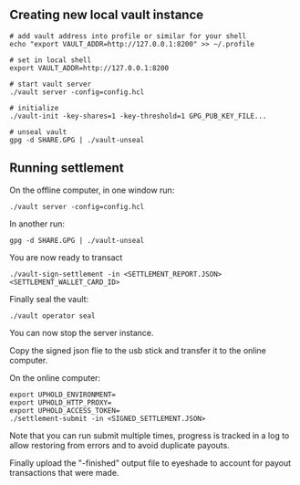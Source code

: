 ## Creating new local vault instance

```
# add vault address into profile or similar for your shell
echo "export VAULT_ADDR=http://127.0.0.1:8200" >> ~/.profile

# set in local shell
export VAULT_ADDR=http://127.0.0.1:8200

# start vault server
./vault server -config=config.hcl

# initialize
./vault-init -key-shares=1 -key-threshold=1 GPG_PUB_KEY_FILE...

# unseal vault
gpg -d SHARE.GPG | ./vault-unseal
```

## Running settlement

On the offline computer, in one window run:
```
./vault server -config=config.hcl
```

In another run:
```
gpg -d SHARE.GPG | ./vault-unseal
```

You are now ready to transact
```
./vault-sign-settlement -in <SETTLEMENT_REPORT.JSON> <SETTLEMENT_WALLET_CARD_ID>
```

Finally seal the vault:
```
./vault operator seal
```
You can now stop the server instance.

Copy the signed json flie to the usb stick and transfer it to the online
computer.

On the online computer:
```
export UPHOLD_ENVIRONMENT=
export UPHOLD_HTTP_PROXY=
export UPHOLD_ACCESS_TOKEN=
./settlement-submit -in <SIGNED_SETTLEMENT.JSON>
```

Note that you can run submit multiple times, progress is tracked in a log to
allow restoring from errors and to avoid duplicate payouts.

Finally upload the "-finished" output file to eyeshade to account for payout
transactions that were made.
